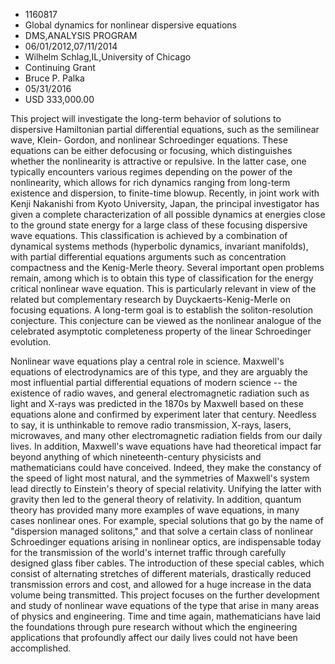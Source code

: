 
* 1160817
* Global dynamics for nonlinear dispersive equations
* DMS,ANALYSIS PROGRAM
* 06/01/2012,07/11/2014
* Wilhelm Schlag,IL,University of Chicago
* Continuing Grant
* Bruce P. Palka
* 05/31/2016
* USD 333,000.00

This project will investigate the long-term behavior of solutions to dispersive
Hamiltonian partial differential equations, such as the semilinear wave, Klein-
Gordon, and nonlinear Schroedinger equations. These equations can be either
defocusing or focusing, which distinguishes whether the nonlinearity is
attractive or repulsive. In the latter case, one typically encounters various
regimes depending on the power of the nonlinearity, which allows for rich
dynamics ranging from long-term existence and dispersion, to finite-time blowup.
Recently, in joint work with Kenji Nakanishi from Kyoto University, Japan, the
principal investigator has given a complete characterization of all possible
dynamics at energies close to the ground state energy for a large class of these
focusing dispersive wave equations. This classification is achieved by a
combination of dynamical systems methods (hyperbolic dynamics, invariant
manifolds), with partial differential equations arguments such as concentration
compactness and the Kenig-Merle theory. Several important open problems remain,
among which is to obtain this type of classification for the energy critical
nonlinear wave equation. This is particularly relevant in view of the related
but complementary research by Duyckaerts-Kenig-Merle on focusing equations. A
long-term goal is to establish the soliton-resolution conjecture. This
conjecture can be viewed as the nonlinear analogue of the celebrated asymptotic
completeness property of the linear Schroedinger evolution.

Nonlinear wave equations play a central role in science. Maxwell's equations of
electrodynamics are of this type, and they are arguably the most influential
partial differential equations of modern science -- the existence of radio
waves, and general electromagnetic radiation such as light and X-rays was
predicted in the 1870s by Maxwell based on these equations alone and confirmed
by experiment later that century. Needless to say, it is unthinkable to remove
radio transmission, X-rays, lasers, microwaves, and many other electromagnetic
radiation fields from our daily lives. In addition, Maxwell's wave equations
have had theoretical impact far beyond anything of which nineteenth-century
physicists and mathematicians could have conceived. Indeed, they make the
constancy of the speed of light most natural, and the symmetries of Maxwell's
system lead directly to Einstein's theory of special relativity. Unifying the
latter with gravity then led to the general theory of relativity. In addition,
quantum theory has provided many more examples of wave equations, in many cases
nonlinear ones. For example, special solutions that go by the name of
"dispersion managed solitons," and that solve a certain class of nonlinear
Schroedinger equations arising in nonlinear optics, are indispensable today for
the transmission of the world's internet traffic through carefully designed
glass fiber cables. The introduction of these special cables, which consist of
alternating stretches of different materials, drastically reduced transmission
errors and cost, and allowed for a huge increase in the data volume being
transmitted. This project focuses on the further development and study of
nonlinear wave equations of the type that arise in many areas of physics and
engineering. Time and time again, mathematicians have laid the foundations
through pure research without which the engineering applications that profoundly
affect our daily lives could not have been accomplished.
